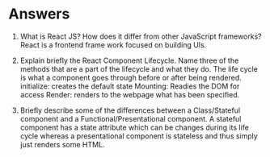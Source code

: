 # Answers

1.  What is React JS? How does it differ from other JavaScript frameworks?
    React is a frontend frame work focused on building UIs.

2.  Explain briefly the React Component Lifecycle. Name three of the methods that are a part of the lifecycle and what they do.
    The life cycle is what a component goes through before or after being rendered.
    initialize: creates the default state
    Mounting: Readies the DOM for access
    Render: renders to the webpage what has been specified.

3.  Briefly describe some of the differences between a Class/Stateful component and a Functional/Presentational component.
    A stateful component has a state attribute which can be changes during its life cycle whereas a presentational component is stateless and thus simply just renders some HTML.
